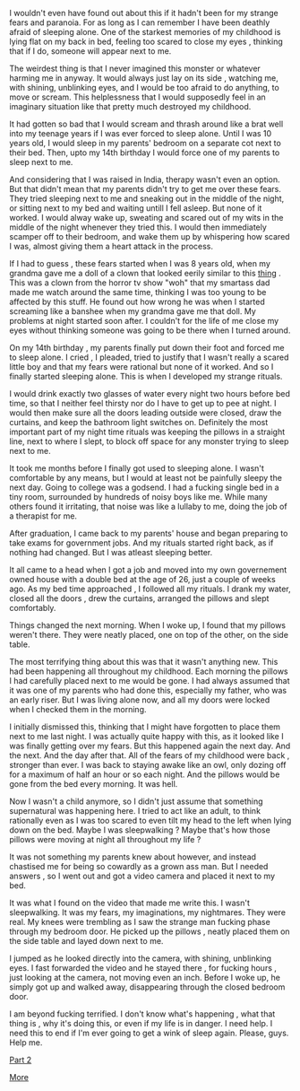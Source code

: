 I wouldn't even have found out about this if it hadn't been for my strange fears and paranoia. For as long as I can remember I have been deathly afraid of sleeping alone. One of the starkest memories of my childhood is lying flat on my back in bed, feeling too scared to close my eyes , thinking that if I do, someone will appear next to me. 

The weirdest thing is that I never imagined this monster or whatever harming me in anyway. It would always just lay on its side , watching me, with shining, unblinking eyes, and I would be too afraid to do anything, to move or scream. This helplessness that I would supposedly feel in an imaginary situation like that pretty much destroyed my childhood.

It had gotten so bad that I would scream and thrash around like a brat well into my teenage years if I was ever forced to sleep alone. Until I was 10 years old, I would sleep in my parents' bedroom on a separate cot next to their bed. Then, upto my 14th birthday I would force one of my parents to sleep next to me. 

And considering that I was raised in India, therapy wasn't even an option. But that didn't mean that my parents didn't try to get me over these fears. They tried sleeping next to me and sneaking out in the middle of the night, or sitting next to my bed and waiting untill I fell asleep. But none of it worked. I would alway wake up, sweating and scared out of my wits in the middle of the night whenever they tried this. I would then immediately scamper off to their bedroom, and wake them up by whispering how scared I was, almost giving them a heart attack in the process. 

If I had to guess , these fears started when I was 8 years old, when my grandma gave me a doll of a clown that looked eerily similar to this [thing](https://encrypted-tbn0.gstatic.com/images?q=tbn%3AANd9GcTCI9YAsCrsP-gyTyprJazzKWniNRyMfu0BaBP9AQcuMRyMlaVi) . This was a clown from the horror tv show "woh" that my smartass dad made me watch around the same time, thinking I was too young to be affected by this stuff. He found out how wrong he was when I started screaming like a banshee when my grandma gave me that doll. My problems at night started soon after. I couldn't for the life of me close my eyes without thinking someone was going to be there when I turned around. 

On my 14th birthday , my parents finally put down their foot and forced me to sleep alone. I cried , I pleaded, tried to justify that I wasn't really a scared little boy and that my fears were rational but none of it worked. And so I finally started sleeping alone. This is when I developed my strange rituals. 

I would drink exactly two glasses of water every night two hours before bed time, so that I neither feel thirsty nor do I have to get up to pee at night. I would then make sure all the doors leading outside were closed, draw the curtains, and keep the bathroom light switches on. Definitely the most important part of my night time rituals was keeping the pillows in a straight line, next to where I slept, to block off space for any monster trying to sleep next to me. 

It took me months before I finally got used to sleeping alone. I wasn't comfortable by any means, but I would at least not be painfully sleepy the next day. Going to college was a godsend. I had a fucking single bed in a tiny room, surrounded by hundreds of noisy boys like me. While many others found it irritating, that noise was like a lullaby to me, doing the job of a therapist for me. 

After graduation, I came back to my parents' house and began preparing to take exams for government jobs. And my rituals started right back, as if nothing had changed. But I was atleast sleeping better. 

It all came to a head when I got a job and moved into my own governement owned house with a double bed at the age of 26, just a couple of weeks ago. As my bed time approached , I followed all my rituals. I drank my water, closed all the doors , drew the curtains, arranged the pillows and slept comfortably. 

Things changed the next morning. When I woke up, I found that my pillows weren't there. They were neatly placed, one on top of the other, on the side table. 

The most terrifying thing about this was that it wasn't anything new. This had been happening all throughout my childhood. Each morning the pillows I had carefully placed next to me would be gone. I had always assumed that it was one of my parents who had done this, especially my father, who was an early riser. But I was living alone now, and all my doors were locked when I checked them in the morning.

I initially dismissed this, thinking that I might have forgotten to place them next to me last night. I was actually quite happy with this, as it looked like I was finally getting over my fears. But this happened again the next day. And the next. And the day after that. All of the fears of my childhood were back , stronger than ever. I was back to staying awake like an owl, only dozing off for a maximum of half an hour or so each night. And the pillows would be gone from the bed every morning. It was hell. 

Now I wasn't a child anymore, so I didn't just assume that something supernatural was happening here. I tried to act like an adult, to think rationally even as I was too scared to even tilt my head to the left when lying down on the bed. Maybe I was sleepwalking ? Maybe that's how those pillows were moving at night all throughout my life ? 

It was not something my parents knew about however, and instead chastised me for being so cowardly as a grown ass man. But I needed answers , so I went out and got a video camera and placed it next to my bed. 

It was what I found on the video that made me write this. I wasn't sleepwalking. It was my fears, my imaginations, my nightmares. They were real. My knees were trembling as I saw the strange man fucking phase through my bedroom door. He picked up the pillows , neatly placed them on the side table and layed down next to me. 

I jumped as he looked directly into the camera, with shining, unblinking eyes. I fast forwarded the video and he stayed there , for fucking hours , just looking at the camera, not moving even an inch. Before I woke up, he simply got up and walked away, disappearing through the closed bedroom door. 

I am beyond fucking terrified. I don't know what's happening , what that thing is , why it's doing this, or even if my life is in danger. I need help. I need this to end if I'm ever going to get a wink of sleep again. Please, guys. Help me.

[Part 2](https://www.reddit.com/r/nosleep/comments/e5yw4k/every_night_for_the_past_18_years_someone_has/)

[More](https://www.reddit.com/user/Mandahrk)